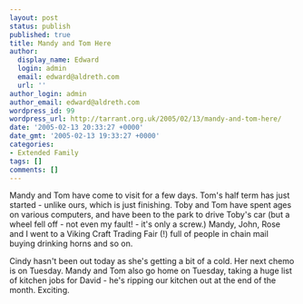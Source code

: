 ```yaml
---
layout: post
status: publish
published: true
title: Mandy and Tom Here
author:
  display_name: Edward
  login: admin
  email: edward@aldreth.com
  url: ''
author_login: admin
author_email: edward@aldreth.com
wordpress_id: 99
wordpress_url: http://tarrant.org.uk/2005/02/13/mandy-and-tom-here/
date: '2005-02-13 20:33:27 +0000'
date_gmt: '2005-02-13 19:33:27 +0000'
categories:
- Extended Family
tags: []
comments: []
---
```


Mandy and Tom have come to visit for a few days. Tom\'s half term has
just started - unlike ours, which is just finishing. Toby and Tom have
spent ages on various computers, and have been to the park to drive
Toby\'s car (but a wheel fell off - not even my fault! - it\'s only a
screw.) Mandy, John, Rose and I went to a Viking Craft Trading Fair (!)
full of people in chain mail buying drinking horns and so on.

Cindy hasn\'t been out today as she\'s getting a bit of a cold. Her next
chemo is on Tuesday. Mandy and Tom also go home on Tuesday, taking a
huge list of kitchen jobs for David - he\'s ripping our kitchen out at
the end of the month. Exciting.

